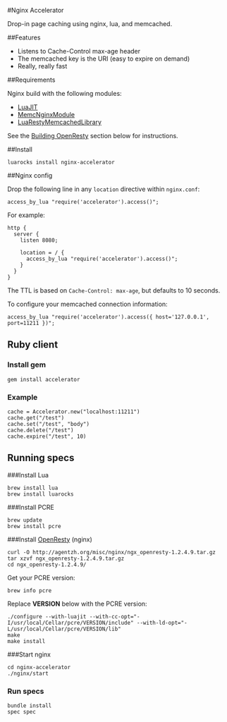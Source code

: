 #Nginx Accelerator

Drop-in page caching using nginx, lua, and memcached.

##Features

* Listens to Cache-Control max-age header
* The memcached key is the URI (easy to expire on demand)
* Really, really fast

##Requirements

Nginx build with the following modules:

* [LuaJIT](http://wiki.nginx.org/HttpLuaModule)
* [MemcNginxModule](http://wiki.nginx.org/HttpMemcModule)
* [LuaRestyMemcachedLibrary](https://github.com/agentzh/lua-resty-memcached)

See the [Building OpenResty](#building-openresty) section below for instructions.

##Install

    luarocks install nginx-accelerator

##Nginx config

Drop the following line in any `location` directive within `nginx.conf`:

    access_by_lua "require('accelerator').access()";

For example:

    http {
      server {
        listen 8080;

        location = / {
          access_by_lua "require('accelerator').access()";
        }
      }
    }

The TTL is based on `Cache-Control: max-age`, but defaults to 10 seconds.

To configure your memcached connection information:

	access_by_lua "require('accelerator').access({ host='127.0.0.1', port=11211 })";

## Ruby client

### Install gem

	gem install accelerator

### Example

	cache = Accelerator.new("localhost:11211")
	cache.get("/test")
	cache.set("/test", "body")
	cache.delete("/test")
	cache.expire("/test", 10)

## Running specs

###Install Lua

	brew install lua
	brew install luarocks

###Install PCRE

	brew update
	brew install pcre

###Install [OpenResty](http://openresty.org) (nginx)

	curl -O http://agentzh.org/misc/nginx/ngx_openresty-1.2.4.9.tar.gz
	tar xzvf ngx_openresty-1.2.4.9.tar.gz
	cd ngx_openresty-1.2.4.9/

Get your PCRE version:

	brew info pcre

Replace **VERSION** below with the PCRE version:

	./configure --with-luajit --with-cc-opt="-I/usr/local/Cellar/pcre/VERSION/include" --with-ld-opt="-L/usr/local/Cellar/pcre/VERSION/lib"
	make
	make install

###Start nginx

	cd nginx-accelerator
	./nginx/start

### Run specs

	bundle install
	spec spec